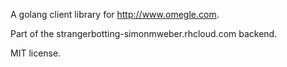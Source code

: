 A golang client library for http://www.omegle.com.

Part of the strangerbotting-simonmweber.rhcloud.com backend.

MIT license.
